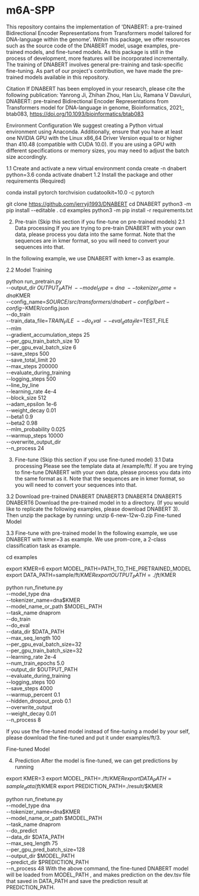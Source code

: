 # m6A-SPP
This repository contains the implementation of 'DNABERT: a pre-trained Bidirectional Encoder Representations from Transformers model tailored for DNA-language within the genome'. Within this package, we offer resources such as the source code of the DNABERT model, usage examples, pre-trained models, and fine-tuned models. As this package is still in the process of development, more features will be incorporated incrementally. The training of DNABERT involves general pre-training and task-specific fine-tuning. As part of our project's contribution, we have made the pre-trained models available in this repository.

Citation
If DNABERT has been employed in your research, please cite the following publication:
Yanrong Ji, Zhihan Zhou, Han Liu, Ramana V Davuluri, DNABERT: pre-trained Bidirectional Encoder Representations from Transformers model for DNA-language in genome, Bioinformatics, 2021;, btab083, https://doi.org/10.1093/bioinformatics/btab083

Environment Configuration
We suggest creating a Python virtual environment using Anaconda. Additionally, ensure that you have at least one NVIDIA GPU with the Linux x86_64 Driver Version equal to or higher than 410.48 (compatible with CUDA 10.0). If you are using a GPU with different specifications or memory sizes, you may need to adjust the batch size accordingly.

1.1 Create and activate a new virtual environment
conda create -n dnabert python=3.6
conda activate dnabert
1.2 Install the package and other requirements
(Required)

conda install pytorch torchvision cudatoolkit=10.0 -c pytorch

git clone https://github.com/jerryji1993/DNABERT
cd DNABERT
python3 -m pip install --editable .
cd examples
python3 -m pip install -r requirements.txt

2. Pre-train (Skip this section if you fine-tune on pre-trained models)
2.1 Data processing
If you are trying to pre-train DNABERT with your own data, please process you data into the same format. Note that the sequences are in kmer format, so you will need to convert your sequences into that. 

In the following example, we use DNABERT with kmer=3 as example.

2.2 Model Training

python run_pretrain.py \
    --output_dir $OUTPUT_PATH \
    --model_type=dna \
    --tokenizer_name=dna$KMER \
    --config_name=$SOURCE/src/transformers/dnabert-config/bert-config-$KMER/config.json \
    --do_train \
    --train_data_file=$TRAIN_FILE \
    --do_eval \
    --eval_data_file=$TEST_FILE \
    --mlm \
    --gradient_accumulation_steps 25 \
    --per_gpu_train_batch_size 10 \
    --per_gpu_eval_batch_size 6 \
    --save_steps 500 \
    --save_total_limit 20 \
    --max_steps 200000 \
    --evaluate_during_training \
    --logging_steps 500 \
    --line_by_line \
    --learning_rate 4e-4 \
    --block_size 512 \
    --adam_epsilon 1e-6 \
    --weight_decay 0.01 \
    --beta1 0.9 \
    --beta2 0.98 \
    --mlm_probability 0.025 \
    --warmup_steps 10000 \
    --overwrite_output_dir \
    --n_process 24

3. Fine-tune (Skip this section if you use fine-tuned model)
3.1 Data processing
Please see the template data at /example/ft/. If you are trying to fine-tune DNABERT with your own data, please process you data into the same format as it. Note that the sequences are in kmer format, so you will need to convert your sequences into that. 

3.2 Download pre-trained DNABERT
DNABERT3
DNABERT4
DNABERT5
DNABERT6
Download the pre-trained model in to a directory. (If you would like to replicate the following examples, please download DNABERT 3). Then unzip the package by running:
unzip 6-new-12w-0.zip
Fine-tuned Model

3.3 Fine-tune with pre-trained model
In the following example, we use DNABERT with kmer=3 as example. We use prom-core, a 2-class classification task as example.

cd examples

export KMER=6
export MODEL_PATH=PATH_TO_THE_PRETRAINED_MODEL
export DATA_PATH=sample/ft/$KMER
export OUTPUT_PATH=./ft/$KMER

python run_finetune.py \
    --model_type dna \
    --tokenizer_name=dna$KMER \
    --model_name_or_path $MODEL_PATH \
    --task_name dnaprom \
    --do_train \
    --do_eval \
    --data_dir $DATA_PATH \
    --max_seq_length 100 \
    --per_gpu_eval_batch_size=32   \
    --per_gpu_train_batch_size=32   \
    --learning_rate 2e-4 \
    --num_train_epochs 5.0 \
    --output_dir $OUTPUT_PATH \
    --evaluate_during_training \
    --logging_steps 100 \
    --save_steps 4000 \
    --warmup_percent 0.1 \
    --hidden_dropout_prob 0.1 \
    --overwrite_output \
    --weight_decay 0.01 \
    --n_process 8

If you use the fine-tuned model instead of fine-tuning a model by your self, please download the fine-tuned and put it under examples/ft/3.

Fine-tuned Model

4. Prediction
After the model is fine-tuned, we can get predictions by running

export KMER=3
export MODEL_PATH=./ft/$KMER
export DATA_PATH=sample_data/ft/$KMER
export PREDICTION_PATH=./result/$KMER

python run_finetune.py \
    --model_type dna \
    --tokenizer_name=dna$KMER \
    --model_name_or_path $MODEL_PATH \
    --task_name dnaprom \
    --do_predict \
    --data_dir $DATA_PATH  \
    --max_seq_length 75 \
    --per_gpu_pred_batch_size=128   \
    --output_dir $MODEL_PATH \
    --predict_dir $PREDICTION_PATH \
    --n_process 48
With the above command, the fine-tuned DNABERT model will be loaded from MODEL_PATH , and makes prediction on the dev.tsv file that saved in DATA_PATH and save the prediction result at PREDICTION_PATH.

